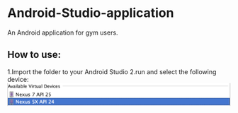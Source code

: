 # Android-Studio-application
An Android application for gym users.

## How to use:
1.Import the folder to your Android Studio
2.run and select the following device:
![text](https://github.com/GuanchengYao/Android-Studio-application/blob/master/img-folder/device.png)
